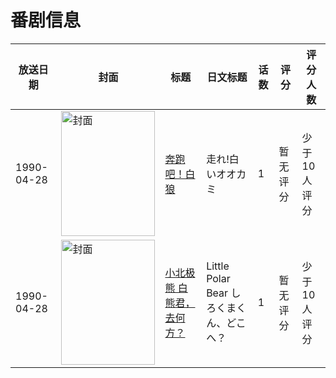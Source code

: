 # 番剧信息

|放送日期|封面|标题|日文标题|话数|评分|评分人数|
|---|---|---|---|---|---|---|
|1990-04-28|<img src="//lain.bgm.tv/pic/cover/c/05/18/100492_ABBG3.jpg" alt="封面" style="width:150px;height:200px;object-fit:cover;">|[奔跑吧！白狼](https://bangumi.tv/subject/100492)|走れ!白いオオカミ|1|暂无评分|少于10人评分|
|1990-04-28|<img src="//lain.bgm.tv/pic/cover/c/f8/5f/501564_bmBMn.jpg" alt="封面" style="width:150px;height:200px;object-fit:cover;">|[小北极熊 白熊君，去何方？](https://bangumi.tv/subject/501564)|Little Polar Bear しろくまくん、どこへ？|1|暂无评分|少于10人评分|
